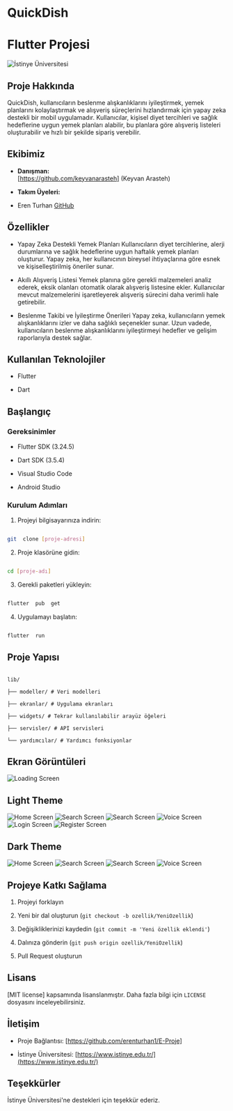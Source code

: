 # QuickDish


# Flutter Projesi

  

![İstinye Üniversitesi](https://www.unitededucation.com/linklogoch/istinye-university-logo.png)

  

## Proje Hakkında

QuickDish, kullanıcıların beslenme alışkanlıklarını iyileştirmek, yemek planlarını kolaylaştırmak ve alışveriş süreçlerini hızlandırmak için yapay zeka destekli bir mobil uygulamadır. Kullanıcılar, kişisel diyet tercihleri ve sağlık hedeflerine uygun yemek planları alabilir, bu planlara göre alışveriş listeleri oluşturabilir ve hızlı bir şekilde sipariş verebilir.

  

## Ekibimiz

-  **Danışman:**  
[https://github.com/keyvanarasteh] (Keyvan Arasteh)


-  **Takım Üyeleri:**

- Eren Turhan [GitHub](https://github.com/erenturhan1)

  

## Özellikler

- Yapay Zeka Destekli Yemek Planları
Kullanıcıların diyet tercihlerine, alerji durumlarına ve sağlık hedeflerine uygun haftalık yemek planları oluşturur. Yapay zeka, her kullanıcının bireysel ihtiyaçlarına göre esnek ve kişiselleştirilmiş öneriler sunar.

- Akıllı Alışveriş Listesi
Yemek planına göre gerekli malzemeleri analiz ederek, eksik olanları otomatik olarak alışveriş listesine ekler. Kullanıcılar mevcut malzemelerini işaretleyerek alışveriş sürecini daha verimli hale getirebilir.

- Beslenme Takibi ve İyileştirme Önerileri
Yapay zeka, kullanıcıların yemek alışkanlıklarını izler ve daha sağlıklı seçenekler sunar. Uzun vadede, kullanıcıların beslenme alışkanlıklarını iyileştirmeyi hedefler ve gelişim raporlarıyla destek sağlar.

  

## Kullanılan Teknolojiler

- Flutter

- Dart

  

## Başlangıç

  ### Gereksinimler

- Flutter SDK (3.24.5)

- Dart SDK (3.5.4)

- Visual Studio Code

- Android Studio

  

### Kurulum Adımları

1. Projeyi bilgisayarınıza indirin:

```bash

git  clone [proje-adresi]

```

  

2. Proje klasörüne gidin:

```bash

cd [proje-adı]

```

  

3. Gerekli paketleri yükleyin:

```bash

flutter  pub  get

```

  

4. Uygulamayı başlatın:

```bash

flutter  run

```

  

## Proje Yapısı

```

lib/

├── modeller/ # Veri modelleri

├── ekranlar/ # Uygulama ekranları

├── widgets/ # Tekrar kullanılabilir arayüz öğeleri

├── servisler/ # API servisleri

└── yardımcılar/ # Yardımcı fonksiyonlar

```

  

## Ekran Görüntüleri

![Loading Screen](assets/images/screenshots/Light%20Theme/loadingscreen.png)

## Light Theme 
![Home Screen ](assets/images/screenshots/Light%20Theme/homescreen.png)
![Search Screen ](assets/images/screenshots/Light%20Theme/searchscreen.png)
![Search Screen ](assets/images/screenshots/Light%20Theme/searchscreen2.png)
![Voice Screen ](assets/images/screenshots/Light%20Theme/voicescreen.png)
![Login Screen ](assets/images/screenshots/Light%20Theme/loginscreen.png)
![Register Screen ](assets/images/screenshots/Light%20Theme/registerscreen.png)





## Dark Theme 
![Home Screen ](assets/images/screenshots/Dark%20Theme/homescreen.dark.png)
![Search Screen ](assets/images/screenshots/Dark%20Theme/searchscreen.dark.png)
![Search Screen ](assets/images/screenshots/Dark%20Theme/searchscreen2.dark.png)
![Voice Screen ](assets/images/screenshots/Dark%20Theme/voicescreen.dark.png)





## Projeye Katkı Sağlama

1. Projeyi forklayın

2. Yeni bir dal oluşturun (`git checkout -b ozellik/YeniOzellik`)

3. Değişikliklerinizi kaydedin (`git commit -m 'Yeni özellik eklendi'`)

4. Dalınıza gönderin (`git push origin ozellik/YeniOzellik`)

5. Pull Request oluşturun

  

## Lisans

[MIT license] kapsamında lisanslanmıştır. Daha fazla bilgi için `LICENSE` dosyasını inceleyebilirsiniz.

  

## İletişim

- Proje Bağlantısı: [https://github.com/erenturhan1/E-Proje]

- İstinye Üniversitesi: [https://www.istinye.edu.tr/](https://www.istinye.edu.tr/)

## Teşekkürler
  İstinye Üniversitesi'ne destekleri için teşekkür ederiz.
